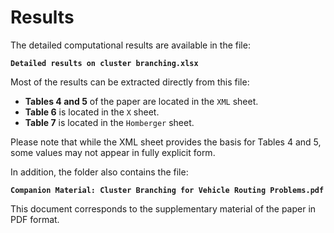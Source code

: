 # Results

The detailed computational results are available in the file:

**`Detailed results on cluster branching.xlsx`**

Most of the results can be extracted directly from this file: 
- **Tables 4 and 5** of the paper are located in the `XML` sheet. 
- **Table 6** is located in the `X` sheet. 
- **Table 7** is located in the `Homberger` sheet. 

Please note that while the XML sheet provides the basis for Tables 4 and 5, some values may not appear in fully explicit form.

In addition, the folder also contains the file:

**`Companion Material: Cluster Branching for Vehicle Routing Problems.pdf`**

This document corresponds to the supplementary material of the paper in PDF format.

